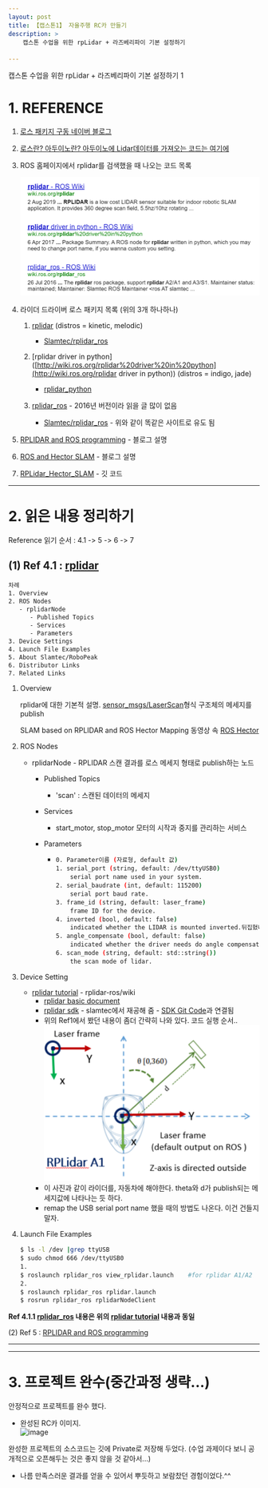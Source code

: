 ```yaml
---
layout: post
title: 【캡스톤1】 자율주행 RC카 만들기
description: >  
    캡스톤 수업을 위한 rpLidar + 라즈베리파이 기본 설정하기

---
```


 캡스톤 수업을 위한 rpLidar + 라즈베리파이 기본 설정하기 1

# 1. REFERENCE

1. [로스 패키지 구동 네이버 블로그](https://m.blog.naver.com/PostView.nhn?blogId=thumbdown&logNo=220385363246&proxyReferer=https:%2F%2Fwww.google.com%2F)

2. [로스란? 아두이노란? 아두이노에 Lidar데이터를 가져오는 코드는 여기에](https://www.dfrobot.com/blog-26.html?gclid=EAIaIQobChMI6Jmv6qTM6QIVJdWWCh2Pqw3eEAAYAyAAEgKFHfD_BwE)

3. ROS 홈페이지에서 rplidar를 검색했을 때 나오는 코드 목록

   <img src="https://github.com/junha1125/Imgaes_For_GitBlog/blob/master/Typora/image-20200524194150672.png" alt="image-20200524194150672" style="zoom:50%;" />

4. 라이더 드라이버 로스 패키지 목록 (위의 3개 하나하나)

   1. [rplidar](http://wiki.ros.org/rplidar) (distros = kinetic, melodic)
      - [Slamtec/rplidar_ros](https://github.com/Slamtec/rplidar_ros)

   2. [rplidar driver in python]([http://wiki.ros.org/rplidar%20driver%20in%20python](http://wiki.ros.org/rplidar driver in python)) (distros = indigo, jade)
      - [rplidar_python](https://github.com/DinnerHowe/rplidar_python)

   3. [rplidar_ros](http://wiki.ros.org/action/fullsearch/rplidar_ros?action=fullsearch&context=180&value=linkto%3A"rplidar_ros") - 2016년 버전이라 읽을 글 많이 없음
      - [Slamtec/rplidar_ros](https://github.com/Slamtec/rplidar_ros) - 위와 같이 똑같은 사이트로 유도 됨

5. [RPLIDAR and ROS programming](https://www.seeedstudio.com/blog/2018/11/09/rplidar-and-ros-the-best-way-to-learn-robot-and-slam/) - 블로그 설명

6. [ROS and Hector SLAM](https://ardupilot.org/dev/docs/ros-slam.html) - 블로그 설명

7. [RPLidar_Hector_SLAM](https://github.com/NickL77/RPLidar_Hector_SLAM) - 깃 코드



***

# 2. 읽은 내용 정리하기

Reference 읽기 순서 : 4.1  ->  5  -> 6  ->  7

## (1) Ref 4.1 : [rplidar](http://wiki.ros.org/rplidar)

```
차례
1. Overview
2. ROS Nodes
   - rplidarNode
      - Published Topics
      - Services
      - Parameters
3. Device Settings
4. Launch File Examples
5. About Slamtec/RoboPeak
6. Distributor Links
7. Related Links
```

1. Overview

   rplidar에 대한 기본적 설명. [sensor_msgs/LaserScan](http://docs.ros.org/api/sensor_msgs/html/msg/LaserScan.html)형식 구조체의 메세지를 publish

   SLAM based on RPLIDAR and ROS Hector Mapping 동영상 속 [ROS Hector](http://wiki.ros.org/hector_slam)

2. ROS Nodes

   - rplidarNode - RPLIDAR 스캔 결과를 로스 메세지 형태로 publish하는 노드

     - Published Topics 

       - 'scan' : 스캔된 데이터의 메세지

     - Services

       - start_motor, stop_motor 모터의 시작과 중지를 관리하는 서비스

     - Parameters

       - ```sh
         0. Parameter이름 (자료형, default 값)
         1. serial_port (string, default: /dev/ttyUSB0)
             serial port name used in your system.
         2. serial_baudrate (int, default: 115200)
             serial port baud rate.
         3. frame_id (string, default: laser_frame)
             frame ID for the device.
         4. inverted (bool, default: false)
             indicated whether the LIDAR is mounted inverted.뒤집혔나
         5. angle_compensate (bool, default: false)
             indicated whether the driver needs do angle compensation. 각도 보상 필요?
         6. scan_mode (string, default: std::string())
             the scan mode of lidar.
         ```

         

3. Device Setting

   - [rplidar tutorial](https://github.com/robopeak/rplidar_ros/wiki) - rplidar-ros/wiki
     - [rplidar basic document](http://bucket.download.slamtec.com/e680b4e2d99c4349c019553820904f28c7e6ec32/LM108_SLAMTEC_rplidarkit_usermaunal_A1M8_v1.0_en.pdf)
     - [rplidar sdk](https://www.slamtec.com/en/Support#rplidar-a-series) - slamtec에서 재공해 줌 - [SDK Git Code](https://github.com/slamtec/rplidar_sdk)과 연결됨
     - 위의 Ref1에서 봤던 내용이 좀더 간략히 나와 있다. 코드 실행 순서..
       <img src="https://github.com/junha1125/Imgaes_For_GitBlog/blob/master/Typora/image-20200524204312223.png" alt="image-20200524204312223" style="zoom:50%;" />
     - 이 사진과 같이 라이더를, 자동차에 해야한다. theta와 d가 publish되는 메세지값에 나타나는 듯 하다.
     - remap the USB serial port name 했을 때의 방법도 나온다. 이건 건들지 말자.

4. Launch File Examples

   ```sh
   $ ls -l /dev |grep ttyUSB
   $ sudo chmod 666 /dev/ttyUSB0
   1.
   $ roslaunch rplidar_ros view_rplidar.launch    #for rplidar A1/A2
   2. 
   $ roslaunch rplidar_ros rplidar.launch
   $ rosrun rplidar_ros rplidarNodeClient
   ```

**Ref 4.1.1 [rplidar_ros](https://github.com/Slamtec/rplidar_ros) 내용은 위의 [rplidar tutorial](https://github.com/robopeak/rplidar_ros/wiki) 내용과 동일**



(2) Ref 5  : [RPLIDAR and ROS programming](https://www.seeedstudio.com/blog/2018/11/09/rplidar-and-ros-the-best-way-to-learn-robot-and-slam/)

---
---

# 3. 프로젝트 완수(중간과정 생략...)
안정적으로 프로젝트를 완수 했다.     
- 완성된 RC카 이미지.   
   ![image](https://user-images.githubusercontent.com/46951365/91267461-63a05880-e7ae-11ea-8b62-35d6c22e4440.png)    

완성한 프로젝트의 소스코드는 깃에 Private로 저장해 두었다. (수업 과제이다 보니 공개적으로 오픈해두는 것은 좋지 않을 것 같아서...)
- 나름 만족스러운 결과를 얻을 수 있어서 뿌듯하고 보람찼던 경험이었다.^^






